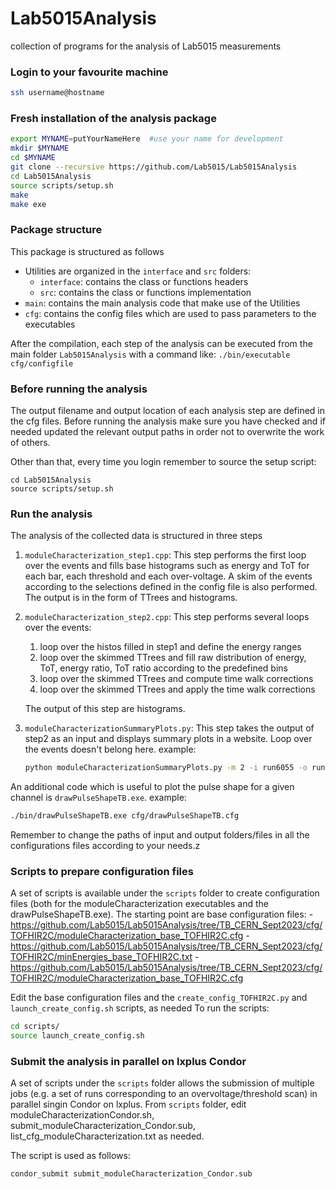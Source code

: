 # Lab5015Analysis
collection of programs for the analysis of Lab5015 measurements



### Login to your favourite machine
```sh
ssh username@hostname
```



### Fresh installation of the analysis package
```sh
export MYNAME=putYourNameHere  #use your name for development
mkdir $MYNAME
cd $MYNAME
git clone --recursive https://github.com/Lab5015/Lab5015Analysis
cd Lab5015Analysis
source scripts/setup.sh
make
make exe
```


### Package structure
This package is structured as follows
- Utilities are organized in the `interface` and `src` folders:
    - `interface`: contains the class or functions headers
    - `src`: contains the class or functions implementation
- `main`: contains the main analysis code that make use of the Utilities
- `cfg`: contains the config files which are used to pass parameters to the executables

After the compilation, each step of the analysis can be executed from the main folder `Lab5015Analysis` with a command like:
`./bin/executable cfg/configfile`



### Before running the analysis
The output filename and output location of each analysis step are defined in the cfg files. Before running the analysis make sure you have checked and if needed updated the relevant output paths in order not to overwrite the work of others.

Other than that, every time you login remember to source the setup script:
```
cd Lab5015Analysis
source scripts/setup.sh
```


### Run the analysis
The analysis of the collected data is structured in three steps
1. `moduleCharacterization_step1.cpp`:
   This step performs the first loop over the events and fills base histograms such as energy and ToT for each bar, each threshold and each over-voltage. A skim of the events according to the selections defined in the config file is also performed. The output is in the form of TTrees and histograms.

1. `moduleCharacterization_step2.cpp`:
   This step performs several loops over the events:
    1. loop over the histos filled in step1 and define the energy ranges
    1. loop over the skimmed TTrees and fill raw distribution of energy, ToT, energy ratio, ToT ratio according to the predefined bins
    1. loop over the skimmed TTrees and compute time walk corrections
    1. loop over the skimmed TTrees and apply the time walk corrections
    
   The output of this step are histograms.

1. `moduleCharacterizationSummaryPlots.py`:
   This step takes the output of step2 as an input and displays summary plots in a website. Loop over the events doesn't belong here.
   example:
   ```sh
   python moduleCharacterizationSummaryPlots.py -m 2 -i run6055 -o run6055
   ```

An additional code which is useful to plot the pulse shape for a given channel is `drawPulseShapeTB.exe`. 
example:
```sh
./bin/drawPulseShapeTB.exe cfg/drawPulseShapeTB.cfg
```

Remember to change the paths of input and output folders/files in all the configurations files according to your needs.z 


### Scripts to prepare configuration files
A set of scripts is available under the `scripts` folder to create configuration files (both for the moduleCharacterization executables and the drawPulseShapeTB.exe). 
The starting point are base configuration files: 
    - https://github.com/Lab5015/Lab5015Analysis/tree/TB_CERN_Sept2023/cfg/TOFHIR2C/moduleCharacterization_base_TOFHIR2C.cfg 
    - https://github.com/Lab5015/Lab5015Analysis/tree/TB_CERN_Sept2023/cfg/TOFHIR2C/minEnergies_base_TOFHIR2C.txt
    - https://github.com/Lab5015/Lab5015Analysis/tree/TB_CERN_Sept2023/cfg/TOFHIR2C/moduleCharacterization_base_TOFHIR2C.cfg  

Edit the base configuration files and the `create_config_TOFHIR2C.py` and `launch_create_config.sh` scripts, as needed  To run the scripts:
```sh
cd scripts/
source launch_create_config.sh 
```

### Submit the analysis in parallel on lxplus Condor 
A set of scripts under the `scripts` folder allows the submission of multiple jobs (e.g. a set of runs corresponding to an overvoltage/threshold scan) in parallel singin Condor on lxplus. 
From `scripts` folder, edit moduleCharacterizationCondor.sh, submit_moduleCharacterization_Condor.sub, list_cfg_moduleCharacterization.txt as needed.

The script is used as follows:
```sh
condor_submit submit_moduleCharacterization_Condor.sub
```





